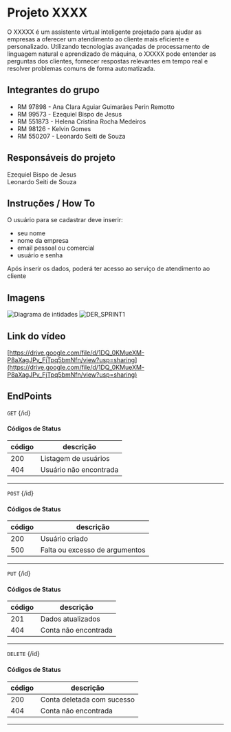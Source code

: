 # Projeto XXXX
O XXXXX é um assistente virtual inteligente projetado para ajudar as empresas a oferecer um atendimento ao cliente mais eficiente e personalizado. Utilizando tecnologias avançadas de processamento de linguagem natural e aprendizado de máquina, o XXXXX pode entender as perguntas dos clientes, fornecer respostas relevantes em tempo real e resolver problemas comuns de forma automatizada.

## Integrantes do grupo

- RM 97898 - Ana Clara Aguiar Guimarães Perin Remotto<br>
- RM 99573 - Ezequiel Bispo de Jesus<br>
- RM 551873 - Helena Cristina Rocha Medeiros
- RM 98126 - Kelvin Gomes
- RM 550207 - Leonardo Seiti de Souza<br>

## Responsáveis do projeto
Ezequiel Bispo de Jesus<br>
Leonardo Seiti de Souza

## Instruções / How To
O usuário para se cadastrar deve inserir:
- seu nome
- nome da empresa
- email pessoal ou comercial
- usuário e senha

Após inserir os dados, poderá ter acesso ao serviço de atendimento ao cliente

## Imagens
![Diagrama de intidades](https://github.com/LeonardoSeiti/SP1JV/assets/124947715/84950454-7c71-46f1-91fd-69700bed2090)
![DER_SPRINT1](https://github.com/LeonardoSeiti/SP1JV/assets/124947715/8d9740ea-c9b5-4f26-8e6f-4de69d04944a)

## Link do vídeo
[https://drive.google.com/file/d/1DQ_0KMueXM-P8aXagJPv_FjTpq5bmNfn/view?usp=sharing](https://drive.google.com/file/d/1DQ_0KMueXM-P8aXagJPv_FjTpq5bmNfn/view?usp=sharing)

## EndPoints
`GET` {/id} <br>
#### Códigos de Status

|código|descrição
|------|---------
|200| Listagem de usuários
|404| Usuário não encontrada
---

`POST` {/id} <br>
#### Códigos de Status

|código|descrição
|------|---------
|200| Usuário criado
|500| Falta ou excesso de argumentos
---

`PUT` {/id} <br>
#### Códigos de Status

|código|descrição
|------|---------
|201| Dados atualizados
|404| Conta não encontrada
---

`DELETE` {/id} <br>
#### Códigos de Status

|código|descrição
|------|---------
|200| Conta deletada com sucesso
|404| Conta não encontrada
---

